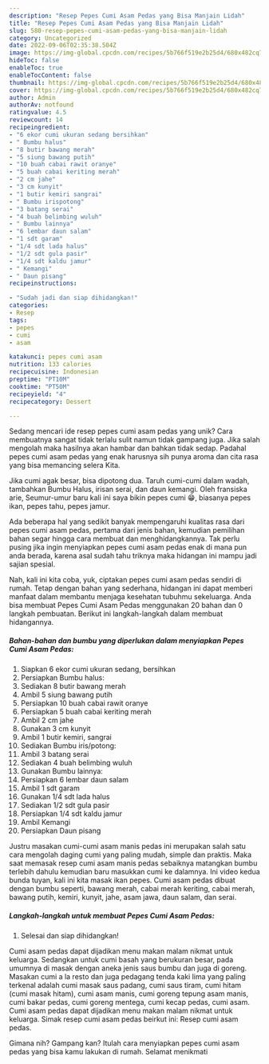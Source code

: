 ```yaml
---
description: "Resep Pepes Cumi Asam Pedas yang Bisa Manjain Lidah"
title: "Resep Pepes Cumi Asam Pedas yang Bisa Manjain Lidah"
slug: 580-resep-pepes-cumi-asam-pedas-yang-bisa-manjain-lidah
category: Uncategorized
date: 2022-09-06T02:35:38.504Z
image: https://img-global.cpcdn.com/recipes/5b766f519e2b25d4/680x482cq70/pepes-cumi-asam-pedas-foto-resep-utama.jpg
hideToc: false
enableToc: true
enableTocContent: false
thumbnail: https://img-global.cpcdn.com/recipes/5b766f519e2b25d4/680x482cq70/pepes-cumi-asam-pedas-foto-resep-utama.jpg
cover: https://img-global.cpcdn.com/recipes/5b766f519e2b25d4/680x482cq70/pepes-cumi-asam-pedas-foto-resep-utama.jpg
author: Admin
authorAv: notfound
ratingvalue: 4.5
reviewcount: 14
recipeingredient:
- "6 ekor cumi ukuran sedang bersihkan"
- " Bumbu halus"
- "8 butir bawang merah"
- "5 siung bawang putih"
- "10 buah cabai rawit oranye"
- "5 buah cabai keriting merah"
- "2 cm jahe"
- "3 cm kunyit"
- "1 butir kemiri sangrai"
- " Bumbu irispotong"
- "3 batang serai"
- "4 buah belimbing wuluh"
- " Bumbu lainnya"
- "6 lembar daun salam"
- "1 sdt garam"
- "1/4 sdt lada halus"
- "1/2 sdt gula pasir"
- "1/4 sdt kaldu jamur"
- " Kemangi"
- " Daun pisang"
recipeinstructions:

- "Sudah jadi dan siap dihidangkan!"
categories:
- Resep
tags:
- pepes
- cumi
- asam

katakunci: pepes cumi asam 
nutrition: 133 calories
recipecuisine: Indonesian
preptime: "PT10M"
cooktime: "PT50M"
recipeyield: "4"
recipecategory: Dessert

---
```





Sedang mencari ide resep pepes cumi asam pedas yang unik? Cara membuatnya sangat tidak terlalu sulit namun tidak gampang juga. Jika salah mengolah maka hasilnya akan hambar dan bahkan tidak sedap. Padahal pepes cumi asam pedas yang enak harusnya sih punya aroma dan cita rasa yang bisa memancing selera Kita.





Jika cumi agak besar, bisa dipotong dua. Taruh cumi-cumi dalam wadah, tambahkan Bumbu Halus, irisan serai, dan daun kemangi. Oleh fransiska arie, Seumur-umur baru kali ini saya bikin pepes cumi 😁, biasanya pepes ikan, pepes tahu, pepes jamur.

Ada beberapa hal yang sedikit banyak mempengaruhi kualitas rasa dari pepes cumi asam pedas, pertama dari jenis bahan, kemudian pemilihan bahan segar hingga cara membuat dan menghidangkannya. Tak perlu pusing jika ingin menyiapkan pepes cumi asam pedas enak di mana pun anda berada, karena asal sudah tahu triknya maka hidangan ini mampu jadi sajian spesial.






Nah, kali ini kita coba, yuk, ciptakan pepes cumi asam pedas sendiri di rumah. Tetap dengan bahan yang sederhana, hidangan ini dapat memberi manfaat dalam membantu menjaga kesehatan tubuhmu sekeluarga. Anda bisa membuat Pepes Cumi Asam Pedas menggunakan 20 bahan dan 0 langkah pembuatan. Berikut ini langkah-langkah dalam membuat hidangannya.

<!--inarticleads1-->

##### Bahan-bahan dan bumbu yang diperlukan dalam menyiapkan Pepes Cumi Asam Pedas:

1. Siapkan 6 ekor cumi ukuran sedang, bersihkan
1. Persiapkan  Bumbu halus:
1. Sediakan 8 butir bawang merah
1. Ambil 5 siung bawang putih
1. Persiapkan 10 buah cabai rawit oranye
1. Persiapkan 5 buah cabai keriting merah
1. Ambil 2 cm jahe
1. Gunakan 3 cm kunyit
1. Ambil 1 butir kemiri, sangrai
1. Sediakan  Bumbu iris/potong:
1. Ambil 3 batang serai
1. Sediakan 4 buah belimbing wuluh
1. Gunakan  Bumbu lainnya:
1. Persiapkan 6 lembar daun salam
1. Ambil 1 sdt garam
1. Gunakan 1/4 sdt lada halus
1. Sediakan 1/2 sdt gula pasir
1. Persiapkan 1/4 sdt kaldu jamur
1. Ambil  Kemangi
1. Persiapkan  Daun pisang


Justru masakan cumi-cumi asam manis pedas ini merupakan salah satu cara mengolah daging cumi yang paling mudah, simple dan praktis. Maka saat memasak resep cumi asam manis pedas sebaiknya matangkan bumbu terlebih dahulu kemudian baru masukkan cumi ke dalamnya. Ini video kedua bunda tuyan, kali ini kita masak ikan pepes. Cumi asam pedas dibuat dengan bumbu seperti, bawang merah, cabai merah keriting, cabai merah, bawang putih, kemiri, kunyit, jahe, asam jawa, daun salam, dan serai. 

<!--inarticleads2-->

##### Langkah-langkah untuk membuat Pepes Cumi Asam Pedas:


1. Selesai dan siap dihidangkan!

Cumi asam pedas dapat dijadikan menu makan malam nikmat untuk keluarga. Sedangkan untuk cumi basah yang berukuran besar, pada umumnya di masak dengan aneka jenis saus bumbu dan juga di goreng. Masakan cumi a la resto dan juga pedagang tenda kaki lima yang paling terkenal adalah cumi masak saus padang, cumi saus tiram, cumi hitam (cumi masak hitam), cumi asam manis, cumi goreng tepung asam manis, cumi bakar pedas, cumi goreng mentega, cumi kecap pedas, cumi asam. Cumi asam pedas dapat dijadikan menu makan malam nikmat untuk keluarga. Simak resep cumi asam pedas beirkut ini: Resep cumi asam pedas. 

Gimana nih? Gampang kan? Itulah cara menyiapkan pepes cumi asam pedas yang bisa kamu lakukan di rumah. Selamat menikmati
